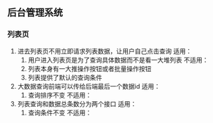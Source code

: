 ## 后台管理系统
### 列表页
1. 进去列表页不用立即请求列表数据，让用户自己点击查询
 适用：
    1. 用户进入列表页是为了查询具体数据而不是看一大堆列表
  不适用：
    1. 列表本身有一大推操作按钮或者批量操作按钮
    1. 列表提供了默认的查询条件
1. 大数据查询前端可以传给后端最后一个数据id
  适用：
    1. 查询排序不变
  不适用：
1. 列表查询和数据总条数分为两个接口
  适用：
    1. 查询条件不变
  不适用：